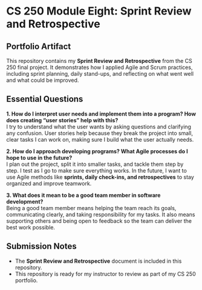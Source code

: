 # CS 250 Module Eight: Sprint Review and Retrospective

## Portfolio Artifact
This repository contains my **Sprint Review and Retrospective** from the CS 250 final project. It demonstrates how I applied Agile and Scrum practices, including sprint planning, daily stand-ups, and reflecting on what went well and what could be improved.

## Essential Questions

**1. How do I interpret user needs and implement them into a program? How does creating “user stories” help with this?**  
I try to understand what the user wants by asking questions and clarifying any confusion. User stories help because they break the project into small, clear tasks I can work on, making sure I build what the user actually needs.

**2. How do I approach developing programs? What Agile processes do I hope to use in the future?**  
I plan out the project, split it into smaller tasks, and tackle them step by step. I test as I go to make sure everything works. In the future, I want to use Agile methods like **sprints, daily check-ins, and retrospectives** to stay organized and improve teamwork.

**3. What does it mean to be a good team member in software development?**  
Being a good team member means helping the team reach its goals, communicating clearly, and taking responsibility for my tasks. It also means supporting others and being open to feedback so the team can deliver the best work possible.

## Submission Notes
- The **Sprint Review and Retrospective** document is included in this repository.  
- This repository is ready for my instructor to review as part of my CS 250 portfolio.
